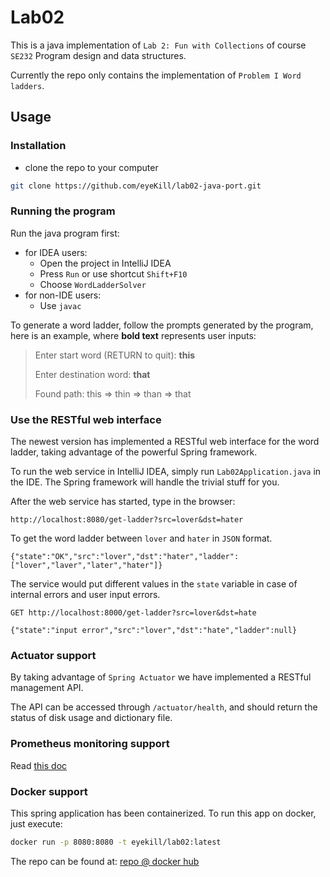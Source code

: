# Lab02

This is a java implementation of `Lab 2: Fun with Collections` of course `SE232` Program design and data structures.

Currently the repo only contains the implementation of `Problem I Word ladders`.

## Usage

### Installation
* clone the repo to your computer

```bash
git clone https://github.com/eyeKill/lab02-java-port.git
```

### Running the program

Run the java program first:
* for IDEA users:
    * Open the project in IntelliJ IDEA
    * Press `Run` or use shortcut `Shift+F10`
    * Choose `WordLadderSolver`
* for non-IDE users:
    * Use `javac`

To generate a word ladder, follow the prompts generated by the program, here is an example, where **bold text** represents user inputs:
> Enter start word (RETURN to quit): **this**
>
> Enter destination word: **that**
>
> Found path: this => thin => than => that

### Use the RESTful web interface
The newest version has implemented a RESTful web interface for the word ladder, taking advantage of the powerful Spring framework.

To run the web service in IntelliJ IDEA, simply run `Lab02Application.java` in the IDE. The Spring framework will handle the trivial stuff for you.

After the web service has started, type in the browser:
```
http://localhost:8080/get-ladder?src=lover&dst=hater
```
To get the word ladder between `lover` and `hater` in `JSON` format.
```
{"state":"OK","src":"lover","dst":"hater","ladder":["lover","laver","later","hater"]}
```
The service would put different values in the `state` variable in case of internal errors and user input errors.

```
GET http://localhost:8000/get-ladder?src=lover&dst=hate

{"state":"input error","src":"lover","dst":"hate","ladder":null}
```

### Actuator support
By taking advantage of `Spring Actuator` we have implemented a RESTful management API.

The API can be accessed through `/actuator/health`, and should return the status of disk usage and dictionary file.

### Prometheus monitoring support
Read [this doc](Prometheus%20系统监控与压力测试.md)

### Docker support
This spring application has been containerized. To run this app on docker, just execute:
```bash
docker run -p 8080:8080 -t eyekill/lab02:latest
```

The repo can be found at: [repo @ docker hub](https://cloud.docker.com/repository/registry-1.docker.io/eyekill/lab02)
